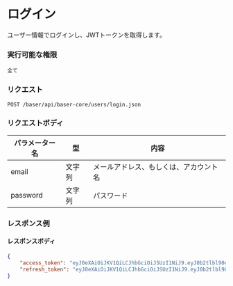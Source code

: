 # ログイン

ユーザー情報でログインし、JWTトークンを取得します。

### 実行可能な権限
```
全て 
```
 
### リクエスト
```
POST /baser/api/baser-core/users/login.json
``` 

### リクエストボディ

| パラメーター名          | 型 | 内容                                 |
|------------------| --- |------------------------------------|
| email            | 文字列 | メールアドレス、もしくは、アカウント名                |
| password         | 文字列 | パスワード                              |


### レスポンス例
#### レスポンスボディ
```json
{
    "access_token": "eyJ0eXAiOiJKV1QiLCJhbGciOiJSUzI1NiJ9.eyJ0b2tlbl90eXBlIjoiYWNjZXNzX3Rva2VuIiwiaXNzIjoiYmFzZXIiLCJzdWIiOjEsImV4cCI6MTY3ODc1NzI4NX0.TUTZg1v5SUQMT0_V0EpGRWAXkmxfmeEMCo5DD1HJguX5ko8Uufnpd76_fYX_H8f7H2i9tAkemXhlRHH0YOFtLUAaPZzn62cPZfFbiUEMZ0O1GB5Z3cVna2GE6RwqHj3Tc8PcCrrsLffeV4C5HXiMXiYGVQ304yp4duebUo7N06k",
    "refresh_token": "eyJ0eXAiOiJKV1QiLCJhbGciOiJSUzI1NiJ9.eyJ0b2tlbl90eXBlIjoicmVmcmVzaF90b2tlbiIsImlzcyI6ImJhc2VyIiwic3ViIjoxLCJleHAiOjE2Nzk5NjUwODV9.lb3-3RUZ1QRFCva52nGl4ATAvK14uflmuE2s-pPaMI0Y0YzljiC1L0aPvECNADrzWTwUb0rMqsehVzL9toxRf-2IlOmoDi5pfDdvMPIGk6d5zEo6nTCOPQZ5AVV6JdSynMKojXyz_2FWqKPIqvgI7sarSrELkJJvNZne0AFuty4",
}
```
